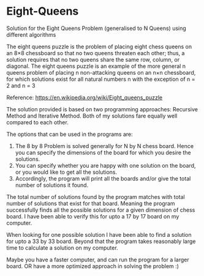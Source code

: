 # Eight-Queens
Solution for the Eight Queens Problem (generalised to N Queens) using different algorithms


The eight queens puzzle is the problem of placing eight chess queens on an 8×8 chessboard so that no two queens threaten each other; thus, a solution requires that no two queens share the same row, column, or diagonal. The eight queens puzzle is an example of the more general n queens problem of placing n non-attacking queens on an n×n chessboard, for which solutions exist for all natural numbers n with the exception of n = 2 and n = 3

Reference: https://en.wikipedia.org/wiki/Eight_queens_puzzle

The solution provided is based on two programming approaches: Recursive Method and Iterative Method.
Both of my solutions fare equally well compared to each other.

The options that can be used in the programs are:

1. The 8 by 8 Problem is solved generally for N by N chess board. Hence you can specify the dimensions of the board for which you desire the solutions.
2. You can specify whether you are happy with one solution on the board, or you would like to get all the solutions.
3. Accordingly, the program will print all the boards and/or give the total number of solutions it found.

The total number of solutions found by the program matches with total number of solutions that exist for that board. Meaning the program successfully finds all the possible solutions for a given dimension of chess board. I have been able to verify this for upto a 17 by 17 board on my computer.

When looking for one possible solution I have been able to find a solution for upto a 33 by 33 board. Beyond that the program takes reasonably large time to calculate a solution on my computer. 

Maybe you have a faster computer, and can run the program for a larger board. OR have a more optimized approach in solving the problem :)


